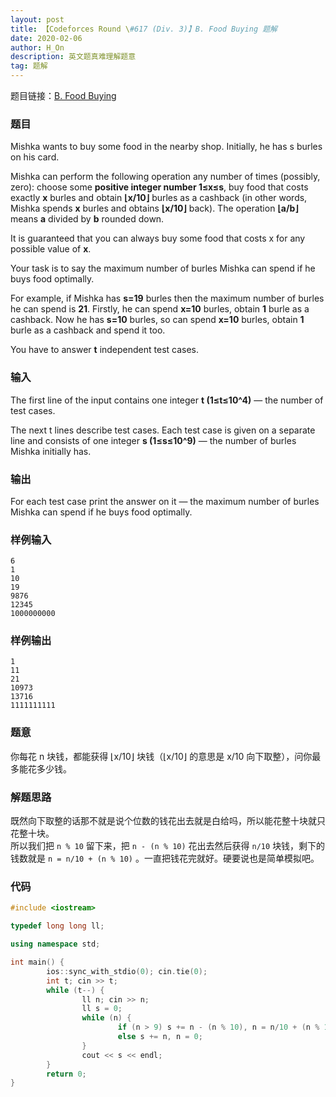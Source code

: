 ```yaml
---
layout: post
title: 【Codeforces Round \#617 (Div. 3)】B. Food Buying 题解
date: 2020-02-06
author: H_On
description: 英文题真难理解题意
tag: 题解
---
```


题目链接：[B. Food Buying](https://codeforces.com/contest/1296/problem/B)

### 题目
Mishka wants to buy some food in the nearby shop. Initially, he has s burles on his card.

Mishka can perform the following operation any number of times (possibly, zero): choose some **positive integer number 1≤x≤s**, buy food that costs exactly **x** burles and obtain **⌊x/10⌋** burles as a cashback (in other words, Mishka spends **x** burles and obtains **⌊x/10⌋** back). The operation **⌊a/b⌋** means **a** divided by **b** rounded down.

It is guaranteed that you can always buy some food that costs x for any possible value of **x**.

Your task is to say the maximum number of burles Mishka can spend if he buys food optimally.

For example, if Mishka has **s=19** burles then the maximum number of burles he can spend is **21**. Firstly, he can spend **x=10** burles, obtain **1** burle as a cashback. Now he has **s=10** burles, so can spend **x=10** burles, obtain **1** burle as a cashback and spend it too.

You have to answer **t** independent test cases.

### 输入
The first line of the input contains one integer **t (1≤t≤10^4)** — the number of test cases.

The next t lines describe test cases. Each test case is given on a separate line and consists of one integer **s (1≤s≤10^9)** — the number of burles Mishka initially has.

### 输出
For each test case print the answer on it — the maximum number of burles Mishka can spend if he buys food optimally.

### 样例输入
```
6
1
10
19
9876
12345
1000000000
```

### 样例输出
```
1
11
21
10973
13716
1111111111
```

### 题意
你每花 n 块钱，都能获得 ⌊x/10⌋ 块钱（⌊x/10⌋ 的意思是 x/10 向下取整），问你最多能花多少钱。

### 解题思路
既然向下取整的话那不就是说个位数的钱花出去就是白给吗，所以能花整十块就只花整十块。<br>
所以我们把 `n % 10` 留下来，把 `n - (n % 10)` 花出去然后获得 `n/10` 块钱，剩下的钱数就是 `n = n/10 + (n % 10)` 。一直把钱花完就好。硬要说也是简单模拟吧。

### 代码
```c++
#include <iostream>

typedef long long ll;

using namespace std;

int main() {
        ios::sync_with_stdio(0); cin.tie(0);
        int t; cin >> t;
        while (t--) {
                ll n; cin >> n;
                ll s = 0;
                while (n) {
                        if (n > 9) s += n - (n % 10), n = n/10 + (n % 10);
                        else s += n, n = 0;
                }
                cout << s << endl;
        }
        return 0;
}
```
